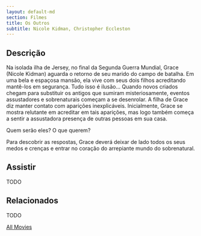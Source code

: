 ```yaml
---
layout: default-md
section: Filmes
title: Os Outros
subtitle: Nicole Kidman, Christopher Eccleston
---
```


## Descrição
Na isolada ilha de Jersey, no final da Segunda Guerra Mundial, Grace (Nicole Kidman) aguarda o retorno de seu marido do campo de batalha. Em uma bela e espaçosa mansão, ela vive com seus dois filhos acreditando mantê-los em segurança. Tudo isso é ilusão... Quando novos criados chegam para substituir os antigos que sumiram misteriosamente, eventos assustadores e sobrenaturais começam a se desenrolar. A filha de Grace diz manter contato com aparições inexplicáveis. Inicialmente, Grace se mostra relutante em acreditar em tais aparições, mas logo também começa a sentir a assustadora presença de outras pessoas em sua casa.

Quem serão eles? O que querem?

Para descobrir as respostas, Grace deverá deixar de lado todos os seus medos e crenças e entrar no coração do arrepiante mundo do sobrenatural. 

## Assistir
TODO

## Relacionados
TODO


<a href="/movies" class="button">All Movies</a>